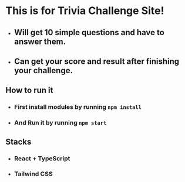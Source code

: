 # This is for Trivia Challenge Site!

- ## Will get 10 simple questions and have to answer them.
- ## Can get your score and result after finishing your challenge.

## How to run it

- ### First install modules by running `npm install`

- ### And Run it by running `npm start`

## Stacks

- ### React + TypeScript
- ### Tailwind CSS
